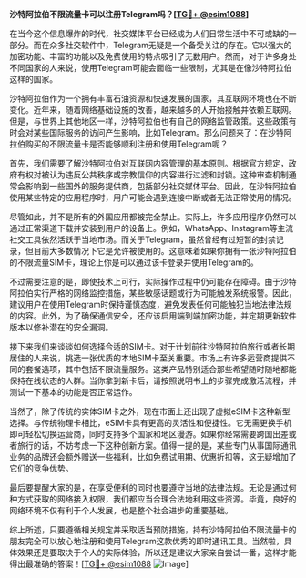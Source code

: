 **沙特阿拉伯不限流量卡可以注册Telegram吗？[[TG💪+ @esim1088](https://t.me/s/esim1088)]**

在当今这个信息爆炸的时代，社交媒体平台已经成为人们日常生活中不可或缺的一部分。而在众多社交软件中，Telegram无疑是一个备受关注的存在。它以强大的加密功能、丰富的功能以及免费使用的特点吸引了无数用户。然而，对于许多身处不同国家的人来说，使用Telegram可能会面临一些限制，尤其是在像沙特阿拉伯这样的国家。

沙特阿拉伯作为一个拥有丰富石油资源和快速发展的国家，其互联网环境也在不断变化。近年来，随着网络基础设施的改善，越来越多的人开始接触并依赖互联网。但是，与世界上其他地区一样，沙特阿拉伯也有自己的网络监管政策。这些政策有时会对某些国际服务的访问产生影响，比如Telegram。那么问题来了：在沙特阿拉伯购买的不限流量卡是否能够顺利注册和使用Telegram呢？

首先，我们需要了解沙特阿拉伯对互联网内容管理的基本原则。根据官方规定，政府有权对被认为违反公共秩序或宗教信仰的内容进行过滤和封锁。这种审查机制通常会影响到一些国外的服务提供商，包括部分社交媒体平台。因此，在沙特阿拉伯使用某些特定的应用程序时，用户可能会遇到连接中断或者无法正常使用的情况。

尽管如此，并不是所有的外国应用都被完全禁止。实际上，许多应用程序仍然可以通过正常渠道下载并安装到用户的设备上。例如，WhatsApp、Instagram等主流社交工具依然活跃于当地市场。而关于Telegram，虽然曾经有过短暂的封禁记录，但目前大多数情况下它是允许被使用的。这意味着如果你拥有一张沙特阿拉伯的不限流量SIM卡，理论上你是可以通过该卡登录并使用Telegram的。

不过需要注意的是，即使技术上可行，实际操作过程中仍可能存在障碍。由于沙特阿拉伯实行严格的网络监控措施，某些敏感话题或行为可能触发系统报警。因此，建议用户在使用Telegram时保持谨慎态度，避免发表任何可能触犯当地法律法规的内容。此外，为了确保通信安全，还应该启用端到端加密功能，并定期更新软件版本以修补潜在的安全漏洞。

接下来我们来谈谈如何选择合适的SIM卡。对于计划前往沙特阿拉伯旅行或者长期居住的人来说，挑选一张优质的本地SIM卡至关重要。市场上有许多运营商提供不同的套餐选项，其中包括不限流量服务。这类产品特别适合那些希望随时随地都能保持在线状态的人群。当你拿到新卡后，请按照说明书上的步骤完成激活流程，并测试一下基本的功能是否正常运作。

当然了，除了传统的实体SIM卡之外，现在市面上还出现了虚拟eSIM卡这种新型选择。与传统物理卡相比，eSIM卡具有更高的灵活性和便捷性。它无需更换手机即可轻松切换运营商，同时支持多个国家和地区漫游。如果你经常需要跨国出差或者旅行的话，不妨考虑一下这种创新方案。值得一提的是，某些专门从事国际通讯业务的品牌还会额外赠送一些福利，比如免费试用期、优惠折扣等，这无疑增加了它们的竞争优势。

最后要提醒大家的是，在享受便利的同时也要遵守当地的法律法规。无论是通过何种方式获取的网络接入权限，我们都应当合理合法地利用这些资源。毕竟，良好的网络环境不仅有利于个人发展，也是整个社会进步的重要基础。

综上所述，只要遵循相关规定并采取适当预防措施，持有沙特阿拉伯不限流量卡的朋友完全可以放心地注册和使用Telegram这款优秀的即时通讯工具。当然啦，具体效果还是要取决于个人的实际体验，所以还是建议大家亲自尝试一番，这样才能得出最准确的答案！[[TG💪+ @esim1088](https://t.me/s/esim1088) ![Image](https://i.postimg.cc/4NQfJmqS/Snipaste-2025-05-13-00-14-12.png)]